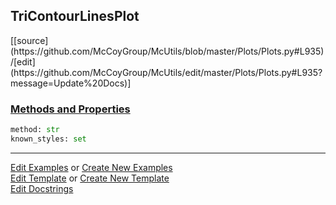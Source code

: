 ## <a id="McUtils.Plots.Plots.TriContourLinesPlot">TriContourLinesPlot</a> 
<div class="docs-source-link" markdown="1">
[[source](https://github.com/McCoyGroup/McUtils/blob/master/Plots/Plots.py#L935)/[edit](https://github.com/McCoyGroup/McUtils/edit/master/Plots/Plots.py#L935?message=Update%20Docs)]
</div>



<div class="collapsible-section">
 <div class="collapsible-section collapsible-section-header" markdown="1">
 
### <a class="collapse-link" data-toggle="collapse" href="#methods">Methods and Properties</a> <a class="float-right" data-toggle="collapse" href="#methods"><i class="fa fa-chevron-down"></i></a>

 </div>
 <div class="collapsible-section collapsible-section-body collapse" id="methods" markdown="1">

```python
method: str
known_styles: set
```


 </div>
</div>




___

[Edit Examples](https://github.com/McCoyGroup/McUtils/edit/gh-pages/ci/examples/McUtils/Plots/Plots/TriContourLinesPlot.md) or 
[Create New Examples](https://github.com/McCoyGroup/McUtils/new/gh-pages/?filename=ci/examples/McUtils/Plots/Plots/TriContourLinesPlot.md) <br/>
[Edit Template](https://github.com/McCoyGroup/McUtils/edit/gh-pages/ci/docs/McUtils/Plots/Plots/TriContourLinesPlot.md) or 
[Create New Template](https://github.com/McCoyGroup/McUtils/new/gh-pages/?filename=ci/docs/templates/McUtils/Plots/Plots/TriContourLinesPlot.md) <br/>
[Edit Docstrings](https://github.com/McCoyGroup/McUtils/edit/master/Plots/Plots.py#L935?message=Update%20Docs)